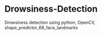 # Drowsiness-Detection

   Drowsiness detection using python, OpenCV, shape_predictor_68_face_landmarks
